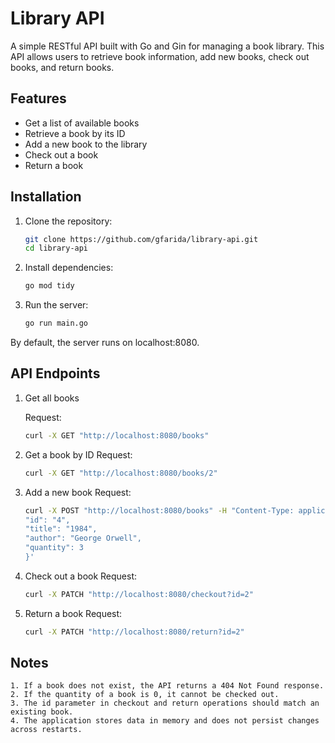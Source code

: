 # Library API

A simple RESTful API built with Go and Gin for managing a book library. This API allows users to retrieve book information, add new books, check out books, and return books.

## Features

- Get a list of available books
- Retrieve a book by its ID
- Add a new book to the library
- Check out a book
- Return a book

## Installation

1. Clone the repository:
   ```sh
   git clone https://github.com/gfarida/library-api.git
   cd library-api

2. Install dependencies:
    ```sh
    go mod tidy
    ```


3. Run the server:
    ```sh
    go run main.go
    ```
By default, the server runs on localhost:8080.

## API Endpoints

1. Get all books

    Request:

    ```sh
    curl -X GET "http://localhost:8080/books"
    ```

2. Get a book by ID
    Request:

    ```sh
    curl -X GET "http://localhost:8080/books/2"
    ```

3. Add a new book
    Request:

    ```sh
    curl -X POST "http://localhost:8080/books" -H "Content-Type: application/json" -d '{
    "id": "4",
    "title": "1984",
    "author": "George Orwell",
    "quantity": 3
    }'
    ```

4. Check out a book
    Request:

    ```sh
    curl -X PATCH "http://localhost:8080/checkout?id=2"
    ```

5. Return a book
    Request:

    ```sh
    curl -X PATCH "http://localhost:8080/return?id=2"
    ```

## Notes
    1. If a book does not exist, the API returns a 404 Not Found response.
    2. If the quantity of a book is 0, it cannot be checked out.
    3. The id parameter in checkout and return operations should match an existing book.
    4. The application stores data in memory and does not persist changes across restarts.
